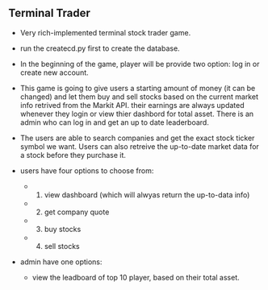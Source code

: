 ## Terminal Trader

* Very rich-implemented terminal stock trader game.

* run the createcd.py first to create the database.

* In the beginning of the game, player will be provide two option: log in or create new account.


* This game is going to give users a starting amount of money (it can be changed) and let them buy and sell stocks based on the current market info retrived from the Markit API. their earnings are always updated whenever they login or view thier dashbord for total asset. There is an admin who can log in and get an up to date leaderboard.

* The users are able to search companies and get the exact stock ticker symbol we want. Users can also retreive the up-to-date market data for a stock before they purchase it. 


* users have four options to choose from:
     * 1. view dashboard (which will alwyas return the up-to-data info)
     * 2. get company quote
     * 3. buy stocks
     * 4. sell stocks

* admin have one options:
     * view the leadboard of top 10 player, based on their total asset. 






